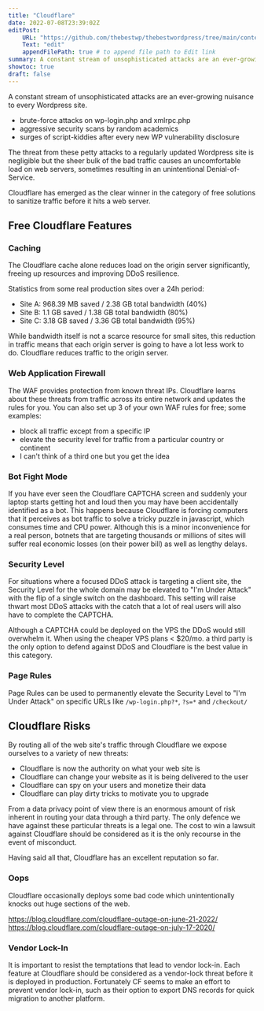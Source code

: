```yaml
---
title: "Cloudflare"
date: 2022-07-08T23:39:02Z
editPost:
    URL: "https://github.com/thebestwp/thebestwordpress/tree/main/content"
    Text: "edit"
    appendFilePath: true # to append file path to Edit link
summary: A constant stream of unsophisticated attacks are an ever-growing nuisance to every Wordpress site.
showtoc: true
draft: false
---
```


A constant stream of unsophisticated attacks are an ever-growing nuisance to every Wordpress site.

- brute-force attacks on wp-login.php and xmlrpc.php
- aggressive security scans by random academics
- surges of script-kiddies after every new WP vulnerability disclosure

The threat from these petty attacks to a regularly updated Wordpress site is negligible but the sheer bulk of the bad traffic causes an uncomfortable load on web servers, sometimes resulting in an unintentional Denial-of-Service.

Cloudflare has emerged as the clear winner in the category of free solutions to sanitize traffic before it hits a web server. 

## Free Cloudflare Features

### Caching
The Cloudflare cache alone reduces load on the origin server significantly, freeing up resources and improving DDoS resilience.

Statistics from some real production sites over a 24h period:
- Site A: 968.39 MB saved / 2.38 GB total bandwidth (40%)
- Site B: 1.1 GB saved / 1.38 GB total bandwidth (80%)
- Site C: 3.18 GB saved / 3.36 GB total bandwidth (95%)

While bandwidth itself is not a scarce resource for small sites, this reduction in traffic means that each origin server is going to have a lot less work to do.
Cloudflare reduces traffic to the origin server.

### Web Application Firewall
The WAF provides protection from known threat IPs.
Cloudflare learns about these threats from traffic across its entire network and updates the rules for you.
You can also set up 3 of your own WAF rules for free; some examples:
- block all traffic except from a specific IP
- elevate the security level for traffic from a particular country or continent
- I can't think of a third one but you get the idea

### Bot Fight Mode
If you have ever seen the Cloudflare CAPTCHA screen and suddenly your laptop starts getting hot and loud then you may have been accidentally identified as a bot.
This happens because Cloudflare is forcing computers that it perceives as bot traffic to solve a tricky puzzle in javascript, which consumes time and CPU power.
Although this is a minor inconvenience for a real person, botnets that are targeting thousands or millions of sites will suffer real economic losses (on their power bill) as well as lengthy delays.

### Security Level
For situations where a focused DDoS attack is targeting a client site, the Security Level for the whole domain may be elevated to "I'm Under Attack" with the flip of a single switch on the dashboard.
This setting will raise thwart most DDoS attacks with the catch that a lot of real users will also have to complete the CAPTCHA.

Although a CAPTCHA could be deployed on the VPS the DDoS would still overwhelm it.
When using  the cheaper VPS plans < $20/mo. a third party is the only option to defend against DDoS and Cloudflare is the best value in this category.

### Page Rules
Page Rules can be used to permanently elevate the Security Level to "I'm Under Attack" on specific URLs like `/wp-login.php?*`, `?s=*` and `/checkout/`

## Cloudflare Risks
By routing all of the web site's traffic through Cloudflare we expose ourselves to a variety of new threats:
- Cloudflare is now the authority on what your web site is
- Cloudflare can change your website as it is being delivered to the user
- Cloudflare can spy on your users and monetize their data
- Cloudflare can play dirty tricks to motivate you to upgrade

From a data privacy point of view there is an enormous amount of risk inherent in routing your data through a third party.
The only defence we have against these particular threats is a legal one.
The cost to win a lawsuit against Cloudflare should be considered as it is the only recourse in the event of misconduct.

Having said all that, Cloudflare has an excellent reputation so far.

### Oops
Cloudflare occasionally deploys some bad code which unintentionally knocks out huge sections of the web.

https://blog.cloudflare.com/cloudflare-outage-on-june-21-2022/  
https://blog.cloudflare.com/cloudflare-outage-on-july-17-2020/  

### Vendor Lock-In
It is important to resist the temptations that lead to vendor lock-in.
Each feature at Cloudflare should be considered as a vendor-lock threat before it is deployed in production.
Fortunately CF seems to make an effort to prevent vendor lock-in, such as their option to export DNS records for quick migration to another platform.


